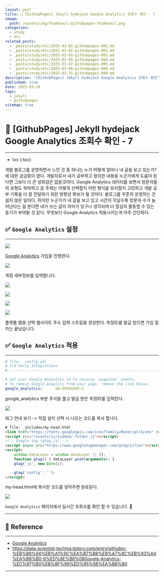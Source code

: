 ```yaml
---
layout: post
title: 📘 [GithubPages] Jekyll hydejack Google Analytics 조회수 확인 - 7
image:
  path: /assets/img/thumbnail/githubpages-thumbnail.png
categories:
  - study
  - etc
related_posts:
  - _posts/study/etc/2025-03-01-githubpages-001.md
  - _posts/study/etc/2025-03-02-githubpages-002.md
  - _posts/study/etc/2025-03-03-githubpages-003.md
  - _posts/study/etc/2025-03-05-githubpages-004.md
  - _posts/study/etc/2025-03-07-githubpages-005.md
  - _posts/study/etc/2025-03-08-githubpages-006.md
  - _posts/study/etc/2025-03-15-githubpages-008.md
description: "[GithubPages] Jekyll hydejack Google Analytics 조회수 확인"
published: true
date: 2025-03-10
tags:
  - jekyll
  - githubpages
sitemap: true
---
```


# 📘 [GithubPages] Jekyll hydejack Google Analytics 조회수 확인 - 7

---

* toc
{:toc}

개발 블로그를 운영하면서 느낀 것 중 하나는 누가 어떻게 얼마나 내 글을 보고 있는가? 에 대한 궁금증이 였다.
개발자로서 내가 공부하고 정리한 내용을 누군가에게 도움이 된다면 그보다 더 큰 성취감은 없을것이다.
Google Analytics 데이터를 보면서 방문자들의 유형도 파악하고 글 주제는 어떻게 선택할지 어떤 형식을 유지할지 고민하고 개발 공부 기록을 더 잘 전달하기 위한 방향성 확보가 될 것이다.
블로그를 꾸준히 운영하는 건 쉽지 않은 일이다. 하지만 누군가가 내 글을 보고 있고 시간이 지날수록 방문자 수가 늘어난다는 걸 본다면 내가 쓰는 글이 의미가 있구나 생각되며 더 열심히 활동할 수 있는 동기가 부여될 것 같다.
무엇보다 Google Analytics 적용시키는게 아주 간단하다.

## ✅ `Google Analytics` 설정

---

![](https://i.imgur.com/DNz09QB.png)


[Google Analytics](https://marketingplatform.google.com/about/analytics/) 가입을 진행한다.

![](https://i.imgur.com/MB0As3i.png)

계정 세부정보를 입력합니다.

![](https://i.imgur.com/A4nVLfS.png)

![](https://i.imgur.com/pOFVbhD.png)

![](https://i.imgur.com/w8Cue62.png)

![](https://i.imgur.com/h7fXd1g.png)

플랫폼 웹을 선택 웹사이트 주소 입력 스트림을 생성한다.
측정ID를 발급 받으면 가입 절차는 끝났습니다.

## ✅ `Google Analytics` 적용

---

```yml
# file: _config.yml
# 3rd Party Integrations
# ----------------------------------------------------------------------------------------

# Set your Google Analytics id to receive `pageview` events.
# To remove Google Anaylics from your page, remove the line below.
google_analytics:      UA-XXXXXXXX-X
```

google_analytics 부분 주석을 풀고 발급 받은 측정ID를 입력한다.

![](https://i.imgur.com/mmgwzq6.png)

태그 안내 보기 -> 직접 설치 선택 시 나오는 코드를 복사 합니다.

```html
# file: _includes/my-head.html
<link href="https://fonts.googleapis.com/icon?family=Material+Icons" rel="stylesheet">
<script src="/assets/js/sidebar-folder.js"></script>
<!-- Google tag (gtag.js) -->
<script async src="https://www.googletagmanager.com/gtag/js?id="></script>
<script>
    window.dataLayer = window.dataLayer || [];
    function gtag() { dataLayer.push(arguments); }
    gtag('js', new Date());

    gtag('config', '');
</script>
```

my-head.html에 복사한 코드를 넣어주면 완료된다.

![](https://i.imgur.com/sJxzgv1.png)

`Google Analytics` 페이지에서 실시간 조회수를 확인 할 수 있습니다. 🤗

---

## 📑 Reference

---

+ [Google Analytics](https://marketingplatform.google.com/about/analytics/)
+ https://data-scientist-techlog.tistory.com/entry/githubio-%EB%B8%94%EB%A1%9C%EA%B7%B8%EB%A7%8C%EB%93%A4%EA%B8%B0-6%ED%8E%B8%08Google-Analytics-%EC%97%B0%EB%8F%99%ED%95%98%EA%B8%B0

---
